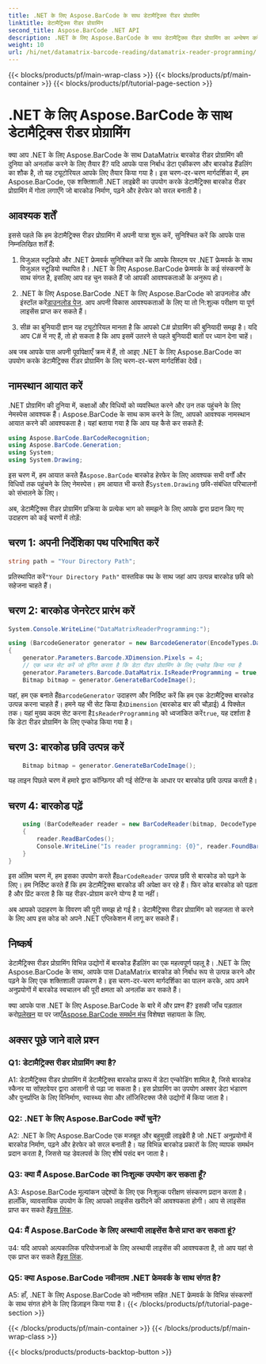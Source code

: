 ```yaml
---
title: .NET के लिए Aspose.BarCode के साथ डेटामैट्रिक्स रीडर प्रोग्रामिंग
linktitle: डेटामैट्रिक्स रीडर प्रोग्रामिंग
second_title: Aspose.BarCode .NET API
description: .NET के लिए Aspose.BarCode के साथ डेटामैट्रिक्स रीडर प्रोग्रामिंग का अन्वेषण करें। इस व्यापक गाइड के साथ जानें कि अपने .NET अनुप्रयोगों में डेटामैट्रिक्स बारकोड कैसे बनाएं और पढ़ें।
weight: 10
url: /hi/net/datamatrix-barcode-reading/datamatrix-reader-programming/
---
```


{{< blocks/products/pf/main-wrap-class >}}
{{< blocks/products/pf/main-container >}}
{{< blocks/products/pf/tutorial-page-section >}}

# .NET के लिए Aspose.BarCode के साथ डेटामैट्रिक्स रीडर प्रोग्रामिंग

क्या आप .NET के लिए Aspose.BarCode के साथ DataMatrix बारकोड रीडर प्रोग्रामिंग की दुनिया को अनलॉक करने के लिए तैयार हैं? यदि आपके पास निर्बाध डेटा एकीकरण और बारकोड हैंडलिंग का शौक है, तो यह ट्यूटोरियल आपके लिए तैयार किया गया है। इस चरण-दर-चरण मार्गदर्शिका में, हम Aspose.BarCode, एक शक्तिशाली .NET लाइब्रेरी का उपयोग करके डेटामैट्रिक्स बारकोड रीडर प्रोग्रामिंग में गोता लगाएँगे जो बारकोड निर्माण, पढ़ने और हेरफेर को सरल बनाती है। 

## आवश्यक शर्तें

इससे पहले कि हम डेटामैट्रिक्स रीडर प्रोग्रामिंग में अपनी यात्रा शुरू करें, सुनिश्चित करें कि आपके पास निम्नलिखित शर्तें हैं:

1. विजुअल स्टूडियो और .NET फ्रेमवर्क
सुनिश्चित करें कि आपके सिस्टम पर .NET फ्रेमवर्क के साथ विजुअल स्टूडियो स्थापित है। .NET के लिए Aspose.BarCode फ्रेमवर्क के कई संस्करणों के साथ संगत है, इसलिए आप वह चुन सकते हैं जो आपकी आवश्यकताओं के अनुरूप हो।

2. .NET के लिए Aspose.BarCode
 .NET के लिए Aspose.BarCode को डाउनलोड और इंस्टॉल करें[डाउनलोड पेज](https://releases.aspose.com/barcode/net/). आप अपनी विकास आवश्यकताओं के लिए या तो नि:शुल्क परीक्षण या पूर्ण लाइसेंस प्राप्त कर सकते हैं।

3. सी# का बुनियादी ज्ञान
यह ट्यूटोरियल मानता है कि आपको C# प्रोग्रामिंग की बुनियादी समझ है। यदि आप C# में नए हैं, तो हो सकता है कि आप इसमें उतरने से पहले बुनियादी बातों पर ध्यान देना चाहें।

अब जब आपके पास अपनी पूर्वापेक्षाएँ क्रम में हैं, तो आइए .NET के लिए Aspose.BarCode का उपयोग करके डेटामैट्रिक्स रीडर प्रोग्रामिंग के लिए चरण-दर-चरण मार्गदर्शिका देखें।

## नामस्थान आयात करें

.NET प्रोग्रामिंग की दुनिया में, कक्षाओं और विधियों को व्यवस्थित करने और उन तक पहुंचने के लिए नेमस्पेस आवश्यक हैं। Aspose.BarCode के साथ काम करने के लिए, आपको आवश्यक नामस्थान आयात करने की आवश्यकता है। यहां बताया गया है कि आप यह कैसे कर सकते हैं:

```csharp
using Aspose.BarCode.BarCodeRecognition;
using Aspose.BarCode.Generation;
using System;
using System.Drawing;
```

 इस चरण में, हम आयात करते हैं`Aspose.BarCode` बारकोड हेरफेर के लिए आवश्यक सभी वर्गों और विधियों तक पहुंचने के लिए नेमस्पेस। हम आयात भी करते हैं`System.Drawing` छवि-संबंधित परिचालनों को संभालने के लिए।

अब, डेटामैट्रिक्स रीडर प्रोग्रामिंग प्रक्रिया के प्रत्येक भाग को समझने के लिए आपके द्वारा प्रदान किए गए उदाहरण को कई चरणों में तोड़ें:

## चरण 1: अपनी निर्देशिका पथ परिभाषित करें

```csharp
string path = "Your Directory Path";
```

 प्रतिस्थापित करें`"Your Directory Path"` वास्तविक पथ के साथ जहां आप उत्पन्न बारकोड छवि को सहेजना चाहते हैं।

## चरण 2: बारकोड जेनरेटर प्रारंभ करें

```csharp
System.Console.WriteLine("DataMatrixReaderProgramming:");

using (BarcodeGenerator generator = new BarcodeGenerator(EncodeTypes.DataMatrix, "Aspose"))
{
    generator.Parameters.Barcode.XDimension.Pixels = 4;
    // एक ध्वज सेट करें जो इंगित करता है कि डेटा रीडर प्रोग्रामिंग के लिए एन्कोड किया गया है
    generator.Parameters.Barcode.DataMatrix.IsReaderProgramming = true;
    Bitmap bitmap = generator.GenerateBarCodeImage();
```

 यहां, हम एक बनाते हैं`BarcodeGenerator` उदाहरण और निर्दिष्ट करें कि हम एक डेटामैट्रिक्स बारकोड उत्पन्न करना चाहते हैं। हमने यह भी सेट किया है`XDimension` (बारकोड बार की चौड़ाई) 4 पिक्सेल तक। यहां मुख्य कदम सेट करना है`IsReaderProgramming` को ध्वजांकित करें`true`, यह दर्शाता है कि डेटा रीडर प्रोग्रामिंग के लिए एन्कोड किया गया है।

## चरण 3: बारकोड छवि उत्पन्न करें

```csharp
    Bitmap bitmap = generator.GenerateBarCodeImage();
```

यह लाइन पिछले चरण में हमारे द्वारा कॉन्फ़िगर की गई सेटिंग्स के आधार पर बारकोड छवि उत्पन्न करती है।

## चरण 4: बारकोड पढ़ें

```csharp
    using (BarCodeReader reader = new BarCodeReader(bitmap, DecodeType.DataMatrix))
    {
        reader.ReadBarCodes();
        Console.WriteLine("Is reader programming: {0}", reader.FoundBarCodes[0].Extended.DataMatrix.IsReaderProgramming);
    }
}
```

 इस अंतिम चरण में, हम इसका उपयोग करते हैं`BarCodeReader` उत्पन्न छवि से बारकोड को पढ़ने के लिए। हम निर्दिष्ट करते हैं कि हम डेटामैट्रिक्स बारकोड की अपेक्षा कर रहे हैं। फिर कोड बारकोड को पढ़ता है और प्रिंट करता है कि यह रीडर-प्रोग्राम करने योग्य है या नहीं।

अब आपको उदाहरण के विवरण की पूरी समझ हो गई है। डेटामैट्रिक्स रीडर प्रोग्रामिंग को सहजता से करने के लिए आप इस कोड को अपने .NET एप्लिकेशन में लागू कर सकते हैं।

## निष्कर्ष

डेटामैट्रिक्स रीडर प्रोग्रामिंग विभिन्न उद्योगों में बारकोड हैंडलिंग का एक महत्वपूर्ण पहलू है। .NET के लिए Aspose.BarCode के साथ, आपके पास DataMatrix बारकोड को निर्बाध रूप से उत्पन्न करने और पढ़ने के लिए एक शक्तिशाली उपकरण है। इस चरण-दर-चरण मार्गदर्शिका का पालन करके, आप अपने अनुप्रयोगों में बारकोड स्वचालन की पूरी क्षमता को अनलॉक कर सकते हैं।

 क्या आपके पास .NET के लिए Aspose.BarCode के बारे में और प्रश्न हैं? इसकी जाँच पड़ताल करो[प्रलेखन](https://reference.aspose.com/barcode/net/) या पर जाएँ[Aspose.BarCode समर्थन मंच](https://forum.aspose.com/c/barcode/13) विशेषज्ञ सहायता के लिए.

## अक्सर पूछे जाने वाले प्रश्न

### Q1: डेटामैट्रिक्स रीडर प्रोग्रामिंग क्या है?

A1: डेटामैट्रिक्स रीडर प्रोग्रामिंग में डेटामैट्रिक्स बारकोड प्रारूप में डेटा एन्कोडिंग शामिल है, जिसे बारकोड स्कैनर या सॉफ़्टवेयर द्वारा आसानी से पढ़ा जा सकता है। इस प्रोग्रामिंग का उपयोग अक्सर डेटा भंडारण और पुनर्प्राप्ति के लिए विनिर्माण, स्वास्थ्य सेवा और लॉजिस्टिक्स जैसे उद्योगों में किया जाता है।

### Q2: .NET के लिए Aspose.BarCode क्यों चुनें?

A2: .NET के लिए Aspose.BarCode एक मजबूत और बहुमुखी लाइब्रेरी है जो .NET अनुप्रयोगों में बारकोड निर्माण, पढ़ने और हेरफेर को सरल बनाती है। यह विभिन्न बारकोड प्रकारों के लिए व्यापक समर्थन प्रदान करता है, जिससे यह डेवलपर्स के लिए शीर्ष पसंद बन जाता है।

### Q3: क्या मैं Aspose.BarCode का निःशुल्क उपयोग कर सकता हूँ?

 A3: Aspose.BarCode मूल्यांकन उद्देश्यों के लिए एक निःशुल्क परीक्षण संस्करण प्रदान करता है। हालाँकि, व्यावसायिक उपयोग के लिए आपको लाइसेंस खरीदने की आवश्यकता होगी। आप से लाइसेंस प्राप्त कर सकते हैं[इस लिंक](https://purchase.aspose.com/buy).

### Q4: मैं Aspose.BarCode के लिए अस्थायी लाइसेंस कैसे प्राप्त कर सकता हूं?

 उ4: यदि आपको अल्पकालिक परियोजनाओं के लिए अस्थायी लाइसेंस की आवश्यकता है, तो आप यहां से एक प्राप्त कर सकते हैं[इस लिंक](https://purchase.aspose.com/temporary-license/).

### Q5: क्या Aspose.BarCode नवीनतम .NET फ्रेमवर्क के साथ संगत है?

A5: हाँ, .NET के लिए Aspose.BarCode को नवीनतम सहित .NET फ्रेमवर्क के विभिन्न संस्करणों के साथ संगत होने के लिए डिज़ाइन किया गया है।
{{< /blocks/products/pf/tutorial-page-section >}}

{{< /blocks/products/pf/main-container >}}
{{< /blocks/products/pf/main-wrap-class >}}

{{< blocks/products/products-backtop-button >}}
